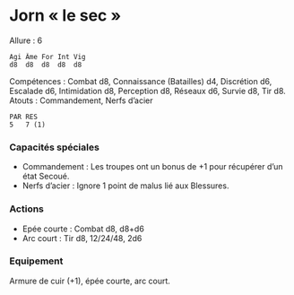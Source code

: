 
# Jorn « le sec »

Allure : 6

	Agi	Âme	For	Int	Vig
	d8	d8	d8	d8	d8

Compétences : Combat d8, Connaissance (Batailles) d4, Discrétion d6, Escalade d6, Intimidation d8, Perception d8, Réseaux d6, Survie d8, Tir d8.
Atouts : Commandement, Nerfs d’acier

	PAR	RES
	5	7 (1)

### Capacités spéciales
- Commandement : Les troupes ont un bonus de +1 pour récupérer d’un état Secoué.
- Nerfs d’acier : Ignore 1 point de malus lié aux Blessures.

### Actions
- Epée courte : Combat d8, d8+d6
- Arc court : Tir d8, 12/24/48, 2d6

### Equipement
Armure de cuir (+1), épée courte, arc court.
